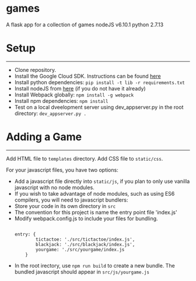 # games
A flask app for a collection of games
nodeJS v6.10.1
python 2.7.13
<h1>Setup</h1>
<hr>
<ul>
<li>Clone repository.</li>
<li>Install the Google Cloud SDK. Instructions can be found <a href="https://cloud.google.com/sdk/docs/">here</a></li>
<li>Install python dependencies: <code>pip install -t lib -r requirements.txt</code></li>
<li>Install nodeJS from <a href="https://nodejs.org/en/download/">here</a> (if you do not have it already)</l1>
<li>Install Webpack globally: <code>npm install -g webpack</code></li>
<li>Install npm dependencies: <code>npm install</code></li>
<li>Test on a local dveelopment server using dev_appserver.py in the root directory: <code>dev_appserver.py .</code> </li>
</ul>

<h1>Adding a Game</h1>
<hr>
<p>Add HTML file to <code>templates</code> directory. Add CSS file to <code>static/css</code>.</p>
<p>For your javascript files, you have two options:</p>
<ul>
<li>Add a javascript file directly into <code>static/js</code>, if you plan to only use vanilla javascript with no node modules.</li>
<li>
If you wish to take advantage of node modules, such as using ES6 compilers, you will need to javascript bundlers:
<li>Store your code in its own directory in <code>src</code></li>
<li>The convention for this project is name the entry point file 'index.js'</li>
<li>
Modify webpack.config.js to include your files for bundling. 
<p><pre><code>
entry: {
        tictactoe: './src/tictactoe/index.js',
        blackjack: './src/blackjack/index.js',
        yourgame: './src/yourgame/index.js
    }
</code></pre></p>
</li>
<li>In the root irectory, use <code>npm run build</code> to create a new bundle. The bundled javascript should appear in <code>src/js/yourgame.js</code></li>
</li>
</ul>
